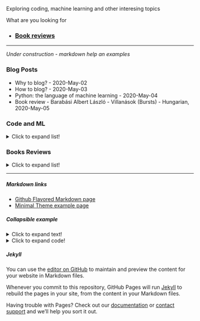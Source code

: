 Exploring coding, machine learning and other interesing topics

What are you looking for
* ### [Book reviews](book_reviews/index.md)

***

*Under construction - markdown help an examples*
### Blog Posts

* Why to blog? - 2020-May-02
* How to blog? - 2020-May-03
* Python: the language of machine learning - 2020-May-04
* Book review - Barabási Albert László - Villanások (Bursts) - Hungarian, 2020-May-05


### Code and ML
<details>
  <summary>Click to expand list!</summary>
  
  * Python: the language of machine learning
  
</details>

### Books Reviews
<details>
  <summary>Click to expand list!</summary>
  
  * Book review - Barabási Albert László - Villanások (Bursts) - 2010
  
</details>


* * *

##### Markdown links

* [Github Flavored Markdown page](https://guides.github.com/features/mastering-markdown/)
* [Minimal Theme example page](https://pages-themes.github.io/minimal/)

##### Collapsible example
<details>
  <summary>Click to expand text!</summary>
  
  #### Heading
  1. A numbered
  2. list
     * With some
     * Sub bullets
</details>

<details>
  <summary>Click to expand code!</summary>
  
  ```javascript
    function whatIsLove() {
      console.log('Baby Don't hurt me. Don't hurt me');
      return 'No more';
    }
  ```
</details>

##### Jekyll

You can use the [editor on GitHub](https://github.com/semmi88/semmi88.github.io/edit/master/index.md) to maintain and preview the content for your website in Markdown files.

Whenever you commit to this repository, GitHub Pages will run [Jekyll](https://jekyllrb.com/) to rebuild the pages in your site, from the content in your Markdown files.

Having trouble with Pages? Check out our [documentation](https://help.github.com/categories/github-pages-basics/) or [contact support](https://github.com/contact) and we’ll help you sort it out.
